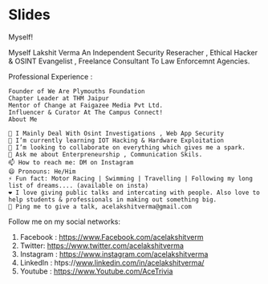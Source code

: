 # Slides


Myself! 

Myself Lakshit Verma An Independent Security Reseracher , Ethical Hacker & OSINT Evangelist , Freelance Consultant To Law Enforcemnt Agencies.

Professional Experience : 

    Founder of We Are Plymouths Foundation
    Chapter Leader at THM Jaipur
    Mentor of Change at Faigazee Media Pvt Ltd.
    Influencer & Curator At The Campus Connect!
    About Me

    🔭 I Mainly Deal With Osint Investigations , Web App Security
    🌱 I’m currently learning IOT Hacking & Hardware Exploitation
    👯 I’m looking to collaborate on everything which gives me a spark.
    💬 Ask me about Enterpreneurship , Communication Skils.
    📫 How to reach me: DM on Instagram
    😄 Pronouns: He/Him
    ⚡ Fun fact: Motor Racing | Swimming | Travelling | Following my long list of dreams.... (available on insta)
    ❤️ I love giving public talks and intercating with people. Also love to help students & professionals in making out something big.
    💬 Ping me to give a talk, acelakshitverma@gmail.com

   
Follow me on my social networks:

1. Facebook :  https://www.Facebook.com/acelakshitverm
2. Twitter:    https://www.twitter.com/acelakshitverma
3. Instagram : https://www.instagram.com/acelakshitverma
4. LinkedIn :  htps://www.linkedin.com/in/acelakshitverma/
5. Youtube :   https://www.Youtube.com/AceTrivia

